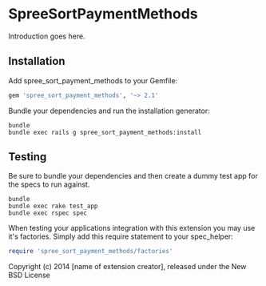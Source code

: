 SpreeSortPaymentMethods
=======================

Introduction goes here.

Installation
------------

Add spree_sort_payment_methods to your Gemfile:

```ruby
gem 'spree_sort_payment_methods', '~> 2.1'
```

Bundle your dependencies and run the installation generator:

```shell
bundle
bundle exec rails g spree_sort_payment_methods:install
```

Testing
-------

Be sure to bundle your dependencies and then create a dummy test app for the specs to run against.

```shell
bundle
bundle exec rake test_app
bundle exec rspec spec
```

When testing your applications integration with this extension you may use it's factories.
Simply add this require statement to your spec_helper:

```ruby
require 'spree_sort_payment_methods/factories'
```

Copyright (c) 2014 [name of extension creator], released under the New BSD License
